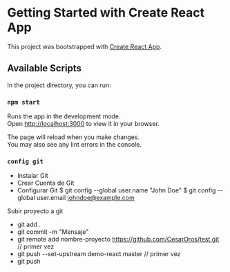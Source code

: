 # Getting Started with Create React App

This project was bootstrapped with [Create React App](https://github.com/facebook/create-react-app).

## Available Scripts

In the project directory, you can run:

### `npm start`

Runs the app in the development mode.\
Open [http://localhost:3000](http://localhost:3000) to view it in your browser.

The page will reload when you make changes.\
You may also see any lint errors in the console.

### `config git`
- Instalar Git
- Crear Cuenta de Git
- Configurar Git
$ git config --global user.name "John Doe"
$ git config --global user.email johndoe@example.com

Subir proyecto a git
- git add .
- git commit -m "Mensaje"
- git remote add nombre-proyecto https://github.com/CesarOros/test.git // primer vez
- git push --set-upstream demo-react master // primer vez
- git push 